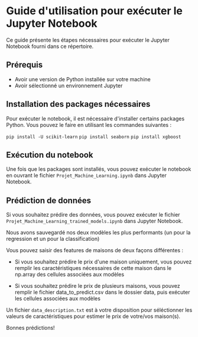 Guide d'utilisation pour exécuter le Jupyter Notebook
=====================================================

Ce guide présente les étapes nécessaires pour exécuter le Jupyter Notebook fourni dans ce répertoire.

Prérequis
---------

- Avoir une version de Python installée sur votre machine
- Avoir sélectionné un environnement Jupyter

Installation des packages nécessaires
-------------------------------------

Pour exécuter le notebook, il est nécessaire d'installer certains packages Python. Vous pouvez le faire en utilisant les commandes suivantes :

`pip install -U scikit-learn`
`pip install seaborn`
`pip install xgboost`

Exécution du notebook
---------------------

Une fois que les packages sont installés, vous pouvez exécuter le notebook en ouvrant le fichier `Projet_Machine_Learning.ipynb` dans Jupyter Notebook.

Prédiction de données
---------------------

Si vous souhaitez prédire des données, vous pouvez exécuter le fichier `Projet_Machine_Learning_trained_models.ipynb` dans Jupyter Notebook.

Nous avons sauvegardé nos deux modèles les plus performants (un pour la regression et un pour la classification)

Vous pouvez saisir des features de maisons de deux façons différentes :

- Si vous souhaitez prédire le prix d'une maison uniquement, vous pouvez remplir les caractéristiques nécessaires de cette maison dans le np.array des cellules associées aux modèles

- Si vous souhaitez prédire le prix de plusieurs maisons, vous pouvez remplir le fichier data_to_predict.csv dans le dossier data, puis exécuter les cellules associées aux modèles

Un fichier `data_description.txt` est à votre disposition pour séléctionner les valeurs de caractéristiques pour estimer le prix de votre/vos maison(s).

Bonnes prédictions!
